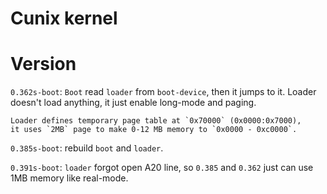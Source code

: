 Cunix kernel
============

# Version
`0.362s-boot`: 
	`Boot` read `loader` from `boot-device`, then it jumps to it. 
	Loader doesn't load anything, it just enable long-mode and paging. 

	Loader defines temporary page table at `0x70000` (0x0000:0x7000), 
	it uses `2MB` page to make 0-12 MB memory to `0x0000 - 0xc0000`. 

`0.385s-boot`: 
	rebuild `boot` and `loader`.

`0.391s-boot`:
	`loader` forgot open A20 line, so `0.385` and `0.362` just can 
	use 1MB memory like real-mode. 

